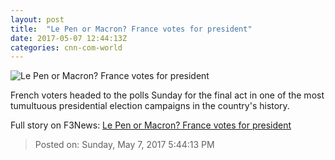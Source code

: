 ```yaml
---
layout: post
title:  "Le Pen or Macron? France votes for president"
date: 2017-05-07 12:44:13Z
categories: cnn-com-world
---
```


![Le Pen or Macron? France votes for president](http://i2.cdn.cnn.com/cnnnext/dam/assets/170507110631-french-voting-super-tease.jpg)

French voters headed to the polls Sunday for the final act in one of the most tumultuous presidential election campaigns in the country's history.


Full story on F3News: [Le Pen or Macron? France votes for president](http://www.f3nws.com/n/EyTFVF)

> Posted on: Sunday, May 7, 2017 5:44:13 PM
